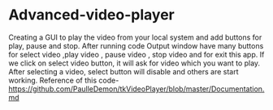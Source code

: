 # Advanced-video-player
Creating a GUI to play the video from your local system and add buttons for play, pause and stop.
After running code Output window have many buttons for select video ,play video , pause video , stop video and for exit this app.
If we click on select video button, it will ask for video which you want to play.
After selecting a video, select button will disable and others are start working.
Reference of this code- https://github.com/PaulleDemon/tkVideoPlayer/blob/master/Documentation.md
